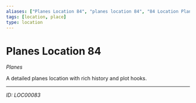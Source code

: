 ```yaml
---
aliases: ["Planes Location 84", "planes location 84", "84 Location Planes"]
tags: [location, place]
type: location
---
```


# Planes Location 84

*Planes*

A detailed planes location with rich history and plot hooks.

---
*ID: LOC00083*